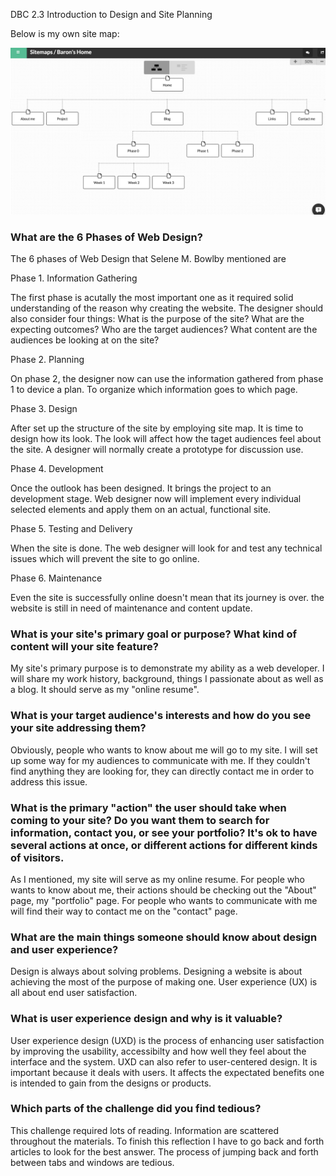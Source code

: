 DBC 2.3 Introduction to Design and Site Planning

Below is my own site map:

![Baron's site map](./imgs/site-map.png "Baron's site map")


### What are the 6 Phases of Web Design?

The 6 phases of Web Design that Selene M. Bowlby mentioned are

Phase 1. Information Gathering

The first phase is acutally the most important one as it required solid understanding of the reason why creating the website. The designer should also consider four things: What is the purpose of the site? What are the expecting outcomes? Who are the target audiences? What content are the audiences be looking at on the site?

Phase 2. Planning

On phase 2, the designer now can use the information gathered from phase 1 to device a plan. To organize which information goes to which page.

Phase 3. Design

After set up the structure of the site by employing site map. It is time to design how its look. The look will affect how the taget audiences feel about the site. A designer will normally create a prototype for discussion use.

Phase 4. Development

Once the outlook has been designed. It brings the project to an development stage. Web designer now will implement every individual selected elements and apply them on an actual, functional site.

Phase 5. Testing and Delivery

When the site is done. The web designer will look for and test any technical issues which will prevent the site to go online.

Phase 6. Maintenance

Even the site is successfully online doesn't mean that its journey is over. the website is still in need of maintenance and content update.


### What is your site's primary goal or purpose? What kind of content will your site feature?

My site's primary purpose is to demonstrate my ability as a web developer. I will share my work history, background, things I passionate about as well as a blog. It should serve as my "online resume".


### What is your target audience's interests and how do you see your site addressing them?

Obviously, people who wants to know about me will go to my site. I will set up some way for my audiences to communicate with me. If they couldn't find anything they are looking for, they can directly contact me in order to address this issue.


### What is the primary "action" the user should take when coming to your site? Do you want them to search for information, contact you, or see your portfolio? It's ok to have several actions at once, or different actions for different kinds of visitors.

As I mentioned, my site will serve as my online resume. For people who wants to know about me, their actions should be checking out the "About" page, my "portfolio" page. For people who wants to communicate with me will find their way to contact me on the "contact" page.


### What are the main things someone should know about design and user experience?

Design is always about solving problems. Designing a website is about achieving the most of the purpose of making one. User experience (UX) is all about end user satisfaction.


### What is user experience design and why is it valuable?

User experience design (UXD) is the process of enhancing user satisfaction by improving the usability, accessibilty and how well they feel about the interface and the system. UXD can also refer to user-centered design. It is important because it deals with users. It affects the expectated benefits one is intended to gain from the designs or products.


### Which parts of the challenge did you find tedious?

This challenge required lots of reading. Information are scattered throughout the materials. To finish this reflection I have to go back and forth articles to look for the best answer. The process of jumping back and forth between tabs and windows are tedious.

